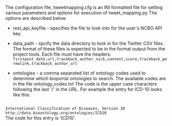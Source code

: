 The configuration file, tweetmapping.cfg is an INI formatted file for setting various parameters and options for execution of tweet_mapping.py
The options are described below.

*  rest_api_keyfile - specifies the file to look into for the user's NCBO API key.

*  data_path - spcify the data directory to look in for the Twitter CSV files.  The format of these files is expected to be in the format output from the project tools. 
Each file must have the headers: 
    <code>firstpost_date,url,trackback_author_nick,content,score,trackback_permalink,trackback_author_url</code>

*  ontologies - a comma separated list of ontology codes used to determine which bioportal ontologies to search. The available codes are in the file ontology_codes.txt
The code is the upper case characters following the last '/' in the URL.  For example the entry for ICD-10 looks like this:
<code>
International Classification of Diseases, Version 10
http://data.bioontology.org/ontologies/ICD10
</code>
The code for this entry is 'ICD10'. 



